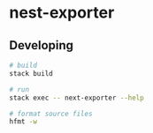 # nest-exporter

## Developing

```bash
# build
stack build

# run
stack exec -- next-exporter --help

# format source files
hfmt -w
```
